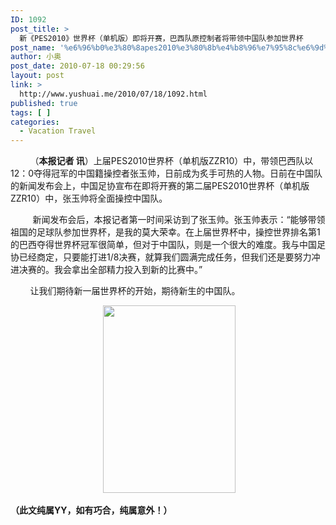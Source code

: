```yaml
---
ID: 1092
post_title: >
  新《PES2010》世界杯（单机版）即将开赛，巴西队原控制者将带领中国队参加世界杯
post_name: '%e6%96%b0%e3%80%8apes2010%e3%80%8b%e4%b8%96%e7%95%8c%e6%9d%af%ef%bc%88%e5%8d%95%e6%9c%ba%e7%89%88%ef%bc%89%e5%8d%b3%e5%b0%86%e5%bc%80%e8%b5%9b%ef%bc%8c%e5%b7%b4%e8%a5%bf%e9%98%9f%e5%8e%9f%e6%8e%a7'
author: 小奥
post_date: 2010-07-18 00:29:56
layout: post
link: >
  http://www.yushuai.me/2010/07/18/1092.html
published: true
tags: [ ]
categories:
  - Vacation Travel
---
```

<div id="blogDetailDiv">

        （<strong>本报记者 讯</strong>）上届PES2010世界杯（单机版ZZR10）中，带领巴西队以12：0夺得冠军的中国籍操控者张玉帅，日前成为炙手可热的人物。日前在中国队的新闻发布会上，中国足协宣布在即将开赛的第二届PES2010世界杯（单机版ZZR10）中，张玉帅将全面操控中国队。<!--more-->

         新闻发布会后，本报记者第一时间采访到了张玉帅。张玉帅表示：“能够带领祖国的足球队参加世界杯，是我的莫大荣幸。在上届世界杯中，操控世界排名第1 的巴西夺得世界杯冠军很简单，但对于中国队，则是一个很大的难度。我与中国足协已经商定，只要能打进1/8决赛，就算我们圆满完成任务，但我们还是要努力冲进决赛的。我会拿出全部精力投入到新的比赛中。”

        让我们期待新一届世界杯的开始，期待新生的中国队。
<p style="text-align: center;"> <img class="size-medium wp-image-1093 alignnone" title="http_imgload" src="https://dqhplhzz2008-1251830035.cos.ap-guangzhou.myqcloud.com/wp-content/uploads/2010/07/http_imgload-212x300.jpg" alt="" width="212" height="300" /></p>
<strong>（此文纯属YY，如有巧合，纯属意外！）</strong>

</div>